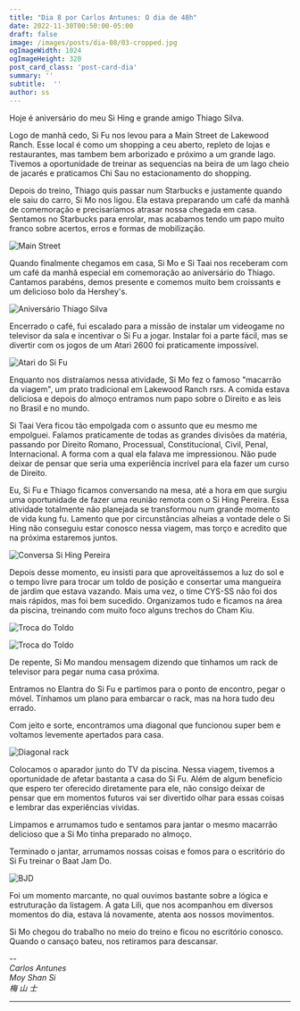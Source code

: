 ```yaml
---
title: "Dia 8 por Carlos Antunes: O dia de 48h"
date: 2022-11-30T00:50:00-05:00
draft: false
image: /images/posts/dia-08/03-cropped.jpg
ogImageWidth: 1024
ogImageHeight: 320
post_card_class: 'post-card-dia'
summary: ''
subtitle:  ''
author: ss
---
```


Hoje é aniversário do meu Si Hing e grande amigo Thiago Silva.

Logo de manhã cedo, Si Fu nos levou para a Main Street de Lakewood Ranch. Esse local é como um shopping a ceu aberto, repleto de lojas e restaurantes, mas tambem bem arborizado e próximo a um grande lago. Tivemos a oportunidade de treinar as sequencias na beira de um lago cheio de jacarés e praticamos Chi Sau no estacionamento do shopping.

Depois do treino, Thiago quis passar num Starbucks e justamente quando ele saiu do carro, Si Mo nos ligou. Ela estava preparando um café da manhã de comemoração e precisaríamos atrasar nossa chegada em casa. Sentamos no Starbucks para enrolar, mas acabamos tendo um papo muito franco sobre acertos, erros e formas de mobilização.

![Main Street](/images/posts/dia-08/01.jpeg)

Quando finalmente chegamos em casa, Si Mo e Si Taai nos receberam com um café da manhã especial em comemoração ao aniversário do Thiago. Cantamos parabéns, demos presente e comemos muito bem croissants e um delicioso bolo da Hershey's.

![Aniversário Thiago Silva](/images/posts/dia-08/02.jpeg)

Encerrado o café, fui escalado para a missão de instalar um videogame no televisor da sala e incentivar o Si Fu a jogar. Instalar foi a parte fácil, mas se divertir com os jogos de um Atari 2600 foi praticamente impossível.

![Atari do Si Fu](/images/posts/dia-08/03.jpeg)

Enquanto nos distraíamos nessa atividade, Si Mo fez o famoso "macarrão da viagem", um prato tradicional em Lakewood Ranch rsrs. A comida estava deliciosa e depois do almoço entramos num papo sobre o Direito e as leis no Brasil e no mundo.


Si Taai Vera ficou tão empolgada com o assunto que eu mesmo me empolguei. Falamos praticamente de todas as grandes divisões da matéria, passando por Direito Romano, Processual, Constitucional, Civil, Penal, Internacional. A forma com a qual ela falava me impressionou. Não pude deixar de pensar que seria uma experiência incrível para ela fazer um curso de Direito.


Eu, Si Fu e Thiago ficamos conversando na mesa, até a hora em que surgiu uma oportunidade de fazer uma reunião remota com o Si Hing Pereira. Essa atividade totalmente não planejada se transformou num grande momento de vida kung fu. Lamento que por circunstâncias alheias a vontade dele o Si Hing não conseguiu estar conosco nessa viagem, mas torço e acredito que na próxima estaremos juntos.

![Conversa Si Hing Pereira](/images/posts/dia-08/04.jpeg)

Depois desse momento, eu insisti para que aproveitássemos a luz do sol e o tempo livre para trocar um toldo de posição e consertar uma mangueira de jardim que estava vazando. Mais uma vez, o time CYS-SS não foi dos mais rápidos, mas foi bem sucedido. Organizamos tudo e ficamos na área da piscina, treinando com muito foco alguns trechos do Cham Kiu.

![Troca do Toldo](/images/posts/dia-08/05.jpeg)

![Troca do Toldo](/images/posts/dia-08/06.jpeg)

De repente, Si Mo mandou mensagem dizendo que tínhamos um rack de televisor para pegar numa casa próxima.

Entramos no Elantra do Si Fu e partimos para o ponto de encontro, pegar o móvel. Tínhamos um plano para embarcar o rack, mas na hora tudo deu errado.

Com jeito e sorte, encontramos uma diagonal que funcionou super bem e voltamos levemente apertados para casa.

![Diagonal rack](/images/posts/dia-08/07.jpeg)

Colocamos o aparador junto do TV da piscina. Nessa viagem, tivemos a oportunidade de afetar bastanta a casa do Si Fu. Além de algum benefício que espero ter oferecido diretamente para ele, não consigo deixar de pensar que em momentos futuros vai ser divertido olhar para essas coisas e lembrar das experiências vividas.

Limpamos e arrumamos tudo e sentamos para jantar o mesmo macarrão delicioso que a Si Mo tinha preparado no almoço.

Terminado o jantar, arrumamos nossas coisas e fomos para o escritório do Si Fu treinar o Baat Jam Do.

![BJD](/images/posts/dia-08/08.jpeg)

Foi um momento marcante, no qual ouvimos bastante sobre a lógica e estruturação da listagem. A gata Lili, que nos acompanhou em diversos momentos do dia, estava lá novamente, atenta aos nossos movimentos.

Si Mo chegou do trabalho no meio do treino e ficou no escritório conosco. Quando o cansaço bateu, nos retiramos para descansar.

--  
_Carlos Antunes_  
_Moy Shan Si_  
_梅 山 士_  

***